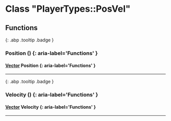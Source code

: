 # Class "PlayerTypes::PosVel"
## Functions
[ ](#){: .abp .tooltip .badge }
### Position () {: aria-label='Functions' }
#### [Vector](../Vector) Position  {: aria-label='Functions' }

___ 
[ ](#){: .abp .tooltip .badge }
### Velocity () {: aria-label='Functions' }
#### [Vector](../Vector) Velocity  {: aria-label='Functions' }

___ 
